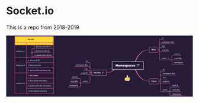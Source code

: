# Socket.io
This is a repo from 2018-2019


![Task Management](https://github.com/AlirezaSoltaniNeshan/Socket.io/blob/master/img/WorkFlow(beta).png)
